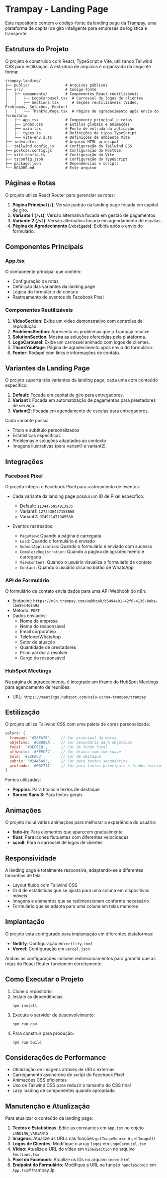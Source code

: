 # Trampay - Landing Page

Este repositório contém o código-fonte da landing page da Trampay, uma plataforma de capital de giro inteligente para empresas de logística e transporte.

## Estrutura do Projeto

O projeto é construído com React, TypeScript e Vite, utilizando Tailwind CSS para estilização. A estrutura de arquivos é organizada da seguinte forma:

```
trampay-landing/
├── public/                # Arquivos públicos
├── src/                   # Código-fonte
│   ├── components/        # Componentes React reutilizáveis
│   │   ├── LogoCarousel.tsx  # Carrossel de logos de clientes
│   │   ├── Sections.tsx      # Seções reutilizáveis (Vídeo, Problemas, Soluções, Footer)
│   │   └── ThankYouPage.tsx  # Página de agradecimento após envio do formulário
│   ├── App.tsx            # Componente principal e rotas
│   ├── index.css          # Estilos globais e animações
│   ├── main.tsx           # Ponto de entrada da aplicação
│   ├── types.ts           # Definições de tipos TypeScript
│   └── vite-env.d.ts      # Definições de ambiente Vite
├── index.html             # Arquivo HTML principal
├── tailwind.config.js     # Configuração do Tailwind CSS
├── postcss.config.js      # Configuração do PostCSS
├── vite.config.ts         # Configuração do Vite
├── tsconfig.json          # Configuração do TypeScript
├── package.json           # Dependências e scripts
└── README.md              # Este arquivo
```

## Páginas e Rotas

O projeto utiliza React Router para gerenciar as rotas:

1. **Página Principal (`/`)**: Versão padrão da landing page focada em capital de giro.
2. **Variante 1 (`/v1`)**: Versão alternativa focada em gestão de pagamentos.
3. **Variante 2 (`/v2`)**: Versão alternativa focada em agendamento de escalas.
4. **Página de Agradecimento (`/obrigado`)**: Exibida após o envio do formulário.

## Componentes Principais

### App.tsx

O componente principal que contém:
- Configuração de rotas
- Definição das variantes da landing page
- Lógica do formulário de contato
- Rastreamento de eventos do Facebook Pixel

### Componentes Reutilizáveis

1. **VideoSection**: Exibe um vídeo demonstrativo com controles de reprodução.
2. **ProblemsSection**: Apresenta os problemas que a Trampay resolve.
3. **SolutionSection**: Mostra as soluções oferecidas pela plataforma.
4. **LogoCarousel**: Exibe um carrossel animado com logos de clientes.
5. **ThankYouPage**: Página de agradecimento após envio do formulário.
6. **Footer**: Rodapé com links e informações de contato.

## Variantes da Landing Page

O projeto suporta três variantes da landing page, cada uma com conteúdo específico:

1. **Default**: Focada em capital de giro para entregadores.
2. **Variant1**: Focada em automatização de pagamentos para prestadores de serviço.
3. **Variant2**: Focada em agendamento de escalas para entregadores.

Cada variante possui:
- Título e subtítulo personalizados
- Estatísticas específicas
- Problemas e soluções adaptados ao contexto
- Imagens ilustrativas (para variant1 e variant2)

## Integrações

### Facebook Pixel

O projeto integra o Facebook Pixel para rastreamento de eventos:

- Cada variante da landing page possui um ID de Pixel específico:
  - Default: `1134476054813935`
  - Variant1: `1272438437158868`
  - Variant2: `974921477945588`

- Eventos rastreados:
  - `PageView`: Quando a página é carregada
  - `Lead`: Quando o formulário é enviado
  - `SubmitApplication`: Quando o formulário é enviado com sucesso
  - `CompleteRegistration`: Quando a página de agradecimento é carregada
  - `ViewContent`: Quando o usuário visualiza o formulário de contato
  - `Contact`: Quando o usuário clica no botão de WhatsApp

### API de Formulário

O formulário de contato envia dados para uma API Webhook do n8n:
- Endpoint: `https://n8n.trampay.com/webhook/b5494e01-42f6-4136-baba-cbe8ec4d8a9a`
- Método: `POST`
- Dados enviados:
  - Nome da empresa
  - Nome do responsável
  - Email corporativo
  - Telefone/WhatsApp
  - Setor de atuação
  - Quantidade de prestadores
  - Principal dor a resolver
  - Cargo do responsável

### HubSpot Meetings

Na página de agradecimento, é integrado um iframe do HubSpot Meetings para agendamento de reuniões:
- URL: `https://meetings.hubspot.com/caio-uchoa-trampay/trampay`

## Estilização

O projeto utiliza Tailwind CSS com uma paleta de cores personalizada:

```javascript
colors: {
  trampay: '#28FA7B',    // Cor principal da marca
  objetivo: '#00D88A',   // Cor secundária para objetivos
  focal: '#DEF6EB',      // Cor de fundo focal
  offwhite: '#FFFCF2',   // Cor branca com tom suave
  bold: '#E2FA53',       // Cor de destaque
  sobrio: '#244549',     // Cor para textos secundários
  profundo: '#002711'    // Cor para textos principais e fundos escuros
}
```

Fontes utilizadas:
- **Poppins**: Para títulos e textos de destaque
- **Source Sans 3**: Para textos gerais

## Animações

O projeto inclui várias animações para melhorar a experiência do usuário:

- **fade-in**: Para elementos que aparecem gradualmente
- **float**: Para ícones flutuantes com diferentes velocidades
- **scroll**: Para o carrossel de logos de clientes

## Responsividade

A landing page é totalmente responsiva, adaptando-se a diferentes tamanhos de tela:

- Layout fluido com Tailwind CSS
- Grid de estatísticas que se ajusta para uma coluna em dispositivos móveis
- Imagens e elementos que se redimensionam conforme necessário
- Formulário que se adapta para uma coluna em telas menores

## Implantação

O projeto está configurado para implantação em diferentes plataformas:

- **Netlify**: Configuração em `netlify.toml`
- **Vercel**: Configuração em `vercel.json`

Ambas as configurações incluem redirecionamentos para garantir que as rotas do React Router funcionem corretamente.

## Como Executar o Projeto

1. Clone o repositório
2. Instale as dependências:
   ```
   npm install
   ```
3. Execute o servidor de desenvolvimento:
   ```
   npm run dev
   ```
4. Para construir para produção:
   ```
   npm run build
   ```

## Considerações de Performance

- Otimização de imagens através de URLs externas
- Carregamento assíncrono do script do Facebook Pixel
- Animações CSS eficientes
- Uso de Tailwind CSS para reduzir o tamanho do CSS final
- Lazy loading de componentes quando apropriado

## Manutenção e Atualização

Para atualizar o conteúdo da landing page:

1. **Textos e Estatísticas**: Edite as constantes em `App.tsx` no objeto `LANDING_VARIANTS`
2. **Imagens**: Atualize as URLs nas funções `getImageSource` e `getImageAlt`
3. **Logos de Clientes**: Modifique o array `logos` em `LogoCarousel.tsx`
4. **Vídeo**: Atualize a URL do vídeo em `VideoSection` no arquivo `Sections.tsx`
5. **Pixel do Facebook**: Atualize os IDs no arquivo `index.html`
6. **Endpoint do Formulário**: Modifique a URL na função `handleSubmit` em `App.tsx`# trampay_lp
